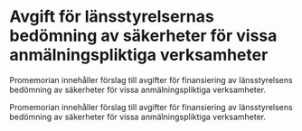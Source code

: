 # Avgift för länsstyrelsernas bedömning av säkerheter för vissa anmälningspliktiga verksamheter

Promemorian innehåller förslag till avgifter för finansiering av länsstyrelsens bedömning av säkerheter för vissa anmälningspliktiga verksamheter.

Promemorian innehåller förslag till avgifter för finansiering av länsstyrelsens bedömning av säkerheter för vissa anmälningspliktiga verksamheter.
